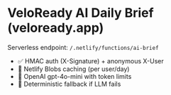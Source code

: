 # VeloReady AI Daily Brief (veloready.app)

Serverless endpoint: `/.netlify/functions/ai-brief`

- ✅ HMAC auth (X-Signature) + anonymous X-User
- 💾 Netlify Blobs caching (per user/day)
- 🤖 OpenAI gpt-4o-mini with token limits
- 🧯 Deterministic fallback if LLM fails
